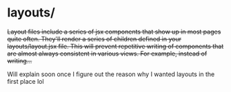 # layouts/
~~Layout files include a series of jsx components that show up in most
pages quite often. They'll render a series of children defined in your
layouts/layout.jsx file. This will prevent repetitive writing of
components that are almost always consistent in various views. For example,
instead of writing...~~

Will explain soon once I figure out the reason why I wanted layouts in the first place lol